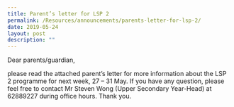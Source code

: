 ```yaml
---
title: Parent’s letter for LSP 2
permalink: /Resources/announcements/parents-letter-for-lsp-2/
date: 2019-05-24
layout: post
description: ""
---
```

Dear parents/guardian,

please read the attached parent’s letter for more information about the LSP 2 programme for next week, 27 – 31 May. If you have any question, please feel free to contact Mr Steven Wong (Upper Secondary Year-Head) at 62889227 during office hours. Thank you.

